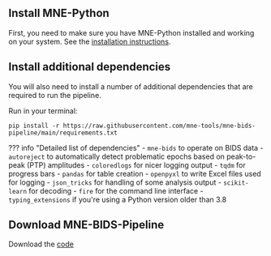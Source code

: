 Install MNE-Python
------------------

First, you need to make sure you have MNE-Python installed and working on your
system. See the [installation instructions](https://mne.tools/stable/install/mne_python.html).

Install additional dependencies
-------------------------------

You will also need to install a number of additional dependencies that are
required to run the pipeline.

Run in your terminal:
```shell
pip install -r https://raw.githubusercontent.com/mne-tools/mne-bids-pipeline/main/requirements.txt
```

??? info "Detailed list of dependencies"
    - `mne-bids` to operate on BIDS data
    - `autoreject` to automatically detect problematic epochs based on
      peak-to-peak (PTP) amplitudes
    - `coloredlogs` for nicer logging output
    - `tqdm` for progress bars
    - `pandas` for table creation
    - `openpyxl` to write Excel files used for logging
    - `json_tricks` for handling of some analysis output
    - `scikit-learn` for decoding
    - `fire` for the command line interface
    - `typing_extensions` if you're using a Python version older than 3.8

Download MNE-BIDS-Pipeline
--------------------------

Download the [code](https://github.com/mne-tools/mne-bids-pipeline/archive/refs/heads/main.zip)
